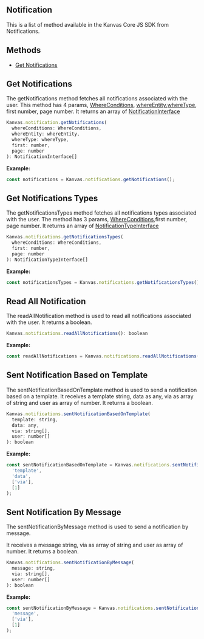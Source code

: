 ## Notification

This is a list of method available in the Kanvas Core JS SDK from Notifications.

## Methods

- [Get Notifications](#get-notifications)

## Get Notifications

The getNotifications method fetches all notifications associated with the user. This method has 4 params,
 [WhereConditions](https://github.com/bakaphp/kanvas-core-js/blob/main/src/types/leads.ts#L122),
 [whereEntity](https://github.com/bakaphp/kanvas-core-js/blob/7c8288d93b786f08aabe2d6f16a390ba75b41148/src/types/notification.ts#L44),[whereType](https://github.com/bakaphp/kanvas-core-js/blob/7c8288d93b786f08aabe2d6f16a390ba75b41148/src/types/notification.ts#L49), first number, page number.
 It returns an array of [NotificationInterface](https://github.com/bakaphp/kanvas-core-js/blob/main/src/types/notification.ts#L5)


```js
Kanvas.notification.getNotifications(
  whereConditions: WhereConditions,
  whereEntity: whereEntity,
  whereType: whereType,
  first: number,
  page: number
): NotificationInterface[]
```

**Example:**

```js
const notifications = Kanvas.notifications.getNotifications();
```

## Get Notifications Types

The getNotificationsTypes method fetches all notifications types associated with the user.
The method has 3 params,  [WhereConditions](https://github.com/bakaphp/kanvas-core-js/blob/main/src/types/leads.ts#L122),first number, page number.
It returns an array of [NotificationTypeInterface]()

```js
Kanvas.notifications.getNotificationsTypes(
  whereConditions: WhereConditions,
  first: number,
  page: number
): NotificationTypeInterface[]
```

**Example:**

```js
const notificationsTypes = Kanvas.notifications.getNotificationsTypes();
```

## Read All Notification
The readAllNotification method is used to read all notifications associated with the user.
It returns a boolean.

```js
Kanvas.notifications.readAllNotifications(): boolean
```

**Example:**

```js
const readAllNotifications = Kanvas.notifications.readAllNotifications();
```

## Sent Notification Based on Template
The sentNotificationBasedOnTemplate method is used to send a notification based on a template.
It receives a template string, data as any, via as array of string and user as array of number.
It returns a boolean.

```js
Kanvas.notifications.sentNotificationBasedOnTemplate(
  template: string,
  data: any,
  via: string[],
  user: number[]
): boolean
```

**Example:**

```js
const sentNotificationBasedOnTemplate = Kanvas.notifications.sentNotificationBasedOnTemplate(
  'template',
  'data',
  ['via'],
  [1]
);
```

## Sent Notification By Message
The sentNotificationByMessage method is used to send a notification by message.

It receives a message string, via as array of string and user as array of number. 
It returns a boolean.

```js
Kanvas.notifications.sentNotificationByMessage(
  message: string,
  via: string[],
  user: number[]
): boolean
```

**Example:**

```js
const sentNotificationByMessage = Kanvas.notifications.sentNotificationByMessage(
  'message',
  ['via'],
  [1]
);
```